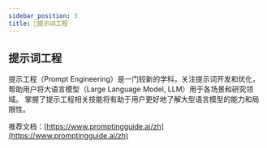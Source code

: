 ```yaml
---
sidebar_position: 3
title: 🚧提示词工程
---
```



## 提示词工程

提示工程（Prompt Engineering）是一门较新的学科，关注提示词开发和优化，帮助用户将大语言模型（Large Language Model, LLM）用于各场景和研究领域。 掌握了提示工程相关技能将有助于用户更好地了解大型语言模型的能力和局限性。

推荐文档：[https://www.promptingguide.ai/zh](https://www.promptingguide.ai/zh)

